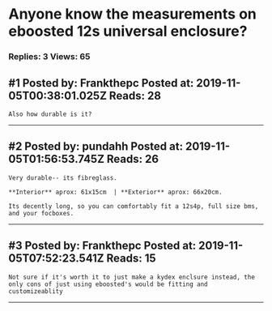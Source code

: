 # Anyone know the measurements on eboosted 12s universal enclosure?

### Replies: 3 Views: 65

## \#1 Posted by: Frankthepc Posted at: 2019-11-05T00:38:01.025Z Reads: 28

```
Also how durable is it?
```

---
## \#2 Posted by: pundahh Posted at: 2019-11-05T01:56:53.745Z Reads: 26

```
Very durable-- its fibreglass.

**Interior** aprox: 61x15cm  | **Exterior** aprox: 66x20cm.

Its decently long, so you can comfortably fit a 12s4p, full size bms, and your focboxes.
```

---
## \#3 Posted by: Frankthepc Posted at: 2019-11-05T07:52:23.541Z Reads: 15

```
Not sure if it's worth it to just make a kydex enclsure instead, the only cons of just using eboosted's would be fitting and customizeablity
```

---
